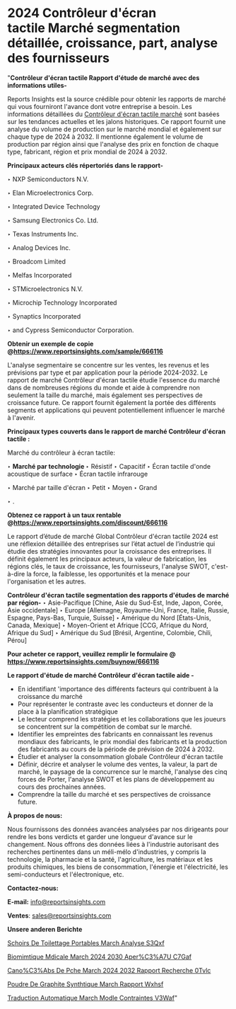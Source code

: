 # 2024 Contrôleur d'écran tactile Marché segmentation détaillée, croissance, part, analyse des fournisseurs

"<strong>Contrôleur d'écran tactile Rapport d'étude de marché avec des informations utiles-</strong>

Reports Insights est la source crédible pour obtenir les rapports de marché qui vous fourniront l'avance dont votre entreprise a besoin. Les informations détaillées du <a href=https://www.reportsinsights.com/sample/666116>Contrôleur d'écran tactile marché</a> sont basées sur les tendances actuelles et les jalons historiques. Ce rapport fournit une analyse du volume de production sur le marché mondial et également sur chaque type de 2024 à 2032. Il mentionne également le volume de production par région ainsi que l'analyse des prix en fonction de chaque type, fabricant, région et prix mondial de 2024 à 2032.

<b>Principaux acteurs clés répertoriés dans le rapport-</b>

‣ NXP Semiconductors N.V.

‣ Elan Microelectronics Corp.

‣ Integrated Device Technology

‣ Samsung Electronics Co. Ltd.

‣ Texas Instruments Inc.

‣ Analog Devices Inc.

‣ Broadcom Limited

‣ Melfas Incorporated

‣ STMicroelectronics N.V.

‣ Microchip Technology Incorporated

‣ Synaptics Incorporated

‣ and Cypress Semiconductor Corporation.

<strong><b>Obtenir un exemple de copie @</b></strong><a href=https://www.reportsinsights.com/sample/666116><strong><b>https://www.reportsinsights.com/sample/666116</b></strong></a>

L'analyse segmentaire se concentre sur les ventes, les revenus et les prévisions par type et par application pour la période 2024-2032. Le rapport de marché Contrôleur d'écran tactile étudie l'essence du marché dans de nombreuses régions du monde et aide à comprendre non seulement la taille du marché, mais également ses perspectives de croissance future. Ce rapport fournit également la portée des différents segments et applications qui peuvent potentiellement influencer le marché à l'avenir.

<strong>Principaux types couverts dans le rapport de marché Contrôleur d'écran tactile :</strong>

Marché du contrôleur à écran tactile:

‣  <strong> Marché par technologie </strong>
‣ Résistif
‣ Capacitif
‣ Écran tactile d'onde acoustique de surface
‣ Écran tactile infrarouge

‣  Marché par taille d'écran
‣ Petit
‣ Moyen
‣ Grand

‣  .

<strong><b>Obtenez ce rapport à un taux rentable @</b></strong><a href=https://www.reportsinsights.com/discount/666116><strong><b>https://www.reportsinsights.com/discount/666116</b></strong></a>

Le rapport d’étude de marché Global Contrôleur d'écran tactile 2024 est une réflexion détaillée des entreprises sur l’état actuel de l’industrie qui étudie des stratégies innovantes pour la croissance des entreprises. Il définit également les principaux acteurs, la valeur de fabrication, les régions clés, le taux de croissance, les fournisseurs, l'analyse SWOT, c'est-à-dire la force, la faiblesse, les opportunités et la menace pour l'organisation et les autres.

<strong>Contrôleur d'écran tactile segmentation des rapports d'études de marché par région-</strong>
‣ Asie-Pacifique [Chine, Asie du Sud-Est, Inde, Japon, Corée, Asie occidentale]
‣ Europe [Allemagne, Royaume-Uni, France, Italie, Russie, Espagne, Pays-Bas, Turquie, Suisse]
‣ Amérique du Nord [États-Unis, Canada, Mexique]
‣ Moyen-Orient et Afrique [CCG, Afrique du Nord, Afrique du Sud]
‣ Amérique du Sud [Brésil, Argentine, Colombie, Chili, Pérou]

<strong>Pour acheter ce rapport, veuillez remplir le formulaire @   <a href=https://www.reportsinsights.com/buynow/666116>https://www.reportsinsights.com/buynow/666116</a></strong>

<strong>Le rapport d'étude de marché Contrôleur d'écran tactile aide -</strong>
<ul>
  <li>En identifiant 'importance des différents facteurs qui contribuent à la croissance du marché</li>
  <li>Pour représenter le contraste avec les conducteurs et donner de la place à la planification stratégique</li>
  <li>Le lecteur comprend les stratégies et les collaborations que les joueurs se concentrent sur la compétition de combat sur le marché.</li>
  <li>Identifier les empreintes des fabricants en connaissant les revenus mondiaux des fabricants, le prix mondial des fabricants et la production des fabricants au cours de la période de prévision de 2024 à 2032.</li>
  <li>Étudier et analyser la consommation globale Contrôleur d'écran tactile</li>
  <li>Définir, décrire et analyser le volume des ventes, la valeur, la part de marché, le paysage de la concurrence sur le marché, l'analyse des cinq forces de Porter, l'analyse SWOT et les plans de développement au cours des prochaines années.</li>
  <li>Comprendre la taille du marché et ses perspectives de croissance future.</li>
</ul>
<strong>À propos de nous:</strong>

Nous fournissons des données avancées analysées par nos dirigeants pour rendre les bons verdicts et garder une longueur d'avance sur le changement. Nous offrons des données liées à l'industrie autorisant des recherches pertinentes dans un méli-mélo d'industries, y compris la technologie, la pharmacie et la santé, l'agriculture, les matériaux et les produits chimiques, les biens de consommation, l'énergie et l'électricité, les semi-conducteurs et l'électronique, etc.

<strong>Contactez-nous:</strong>

<strong>E-mail:</strong> <a href=mailto:info@reportsinsights.com>info@reportsinsights.com</a>

<strong>Ventes</strong>: <a href=mailto:sales@reportsinsights.com>sales@reportsinsights.com</a>

<strong>Unsere anderen Berichte</strong>

<a href=https://www.linkedin.com/pulse/s%C3%A9choirs-de-toilettage-portables-march%C3%A9-analyse-s3qxf/>Schoirs De Toilettage Portables March Analyse S3Qxf</a>

<a href=https://www.linkedin.com/pulse/biomim%C3%A9tique-m%C3%A9dicale-march%C3%A9-2024-2030-aper%C3%A7u-c7gaf/>Biomimtique Mdicale March 2024 2030 Aper%C3%A7U C7Gaf</a>

<a href=https://www.linkedin.com/pulse/cano%C3%ABs-de-p%C3%AAche-march%C3%A9-2024-2032-rapport-recherche-0tvlc/>Cano%C3%Abs De Pche March 2024 2032 Rapport Recherche 0Tvlc</a>

<a href=https://www.linkedin.com/pulse/poudre-de-graphite-synth%C3%A9tique-march%C3%A9-rapport-wxhsf/>Poudre De Graphite Synthtique March Rapport Wxhsf</a>

<a href=https://www.linkedin.com/pulse/traduction-automatique-march%C3%A9-mod%C3%A8le-contraintes-v3waf/>Traduction Automatique March Modle Contraintes V3Waf</a>"
